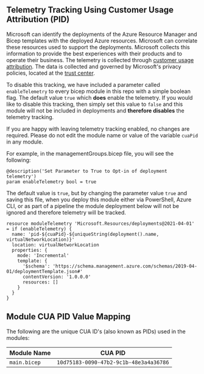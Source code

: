<!-- markdownlint-disable -->
## Telemetry Tracking Using Customer Usage Attribution (PID)
<!-- markdownlint-restore -->

Microsoft can identify the deployments of the Azure Resource Manager and Bicep templates with the deployed Azure resources. Microsoft can correlate these resources used to support the deployments. Microsoft collects this information to provide the best experiences with their products and to operate their business. The telemetry is collected through [customer usage attribution](https://docs.microsoft.com/azure/marketplace/azure-partner-customer-usage-attribution). The data is collected and governed by Microsoft's privacy policies, located at the [trust center](https://www.microsoft.com/trustcenter).

To disable this tracking, we have included a parameter called `enableTelemetry` to every bicep module in this repo with a simple boolean flag. The default value `true` which **does** enable the telemetry. If you would like to disable this tracking, then simply set this value to `false` and this module will not be included in deployments and **therefore disables** the telemetry tracking.

If you are happy with leaving telemetry tracking enabled, no changes are required. Please do not edit the module name or value of the variable `cuaPid` in any module.

For example, in the managementGroups.bicep file, you will see the following:

```bicep
@description('Set Parameter to True to Opt-in of deployment telemetry')
param enableTelemetry bool = true
```

The default value is `true`, but by changing the parameter value `true` and saving this file, when you deploy this module either via PowerShell, Azure CLI, or as part of a pipeline the module deployment below will not be ignored and therefore telemetry will be tracked.

```bicep
resource moduleTelemetry 'Microsoft.Resources/deployments@2021-04-01' = if (enableTelemetry) {
  name: 'pid-${cuaPid}-${uniqueString(deployment().name, virtualNetworkLocation)}'
  location: virtualNetworkLocation
  properties: {
    mode: 'Incremental'
    template: {
      '$schema': 'https://schema.management.azure.com/schemas/2019-04-01/deploymentTemplate.json#'
      contentVersion: '1.0.0.0'
      resources: []
    }
  }
}
```

## Module CUA PID Value Mapping

The following are the unique CUA ID's (also known as PIDs) used in the modules:

| Module Name  | CUA PID                                |
| ------------ | -------------------------------------- |
| `main.bicep` | `10d75183-0090-47b2-9c1b-48e3a4a36786` |

